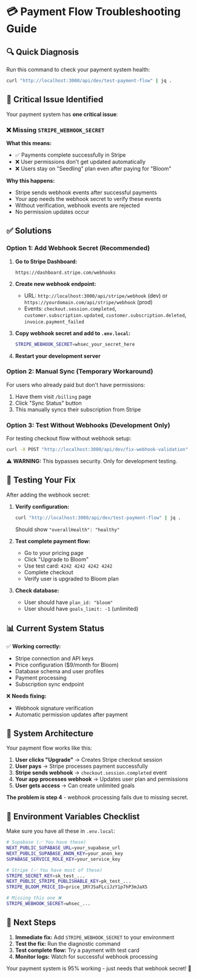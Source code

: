 # 💳 Payment Flow Troubleshooting Guide

## 🔍 Quick Diagnosis

Run this command to check your payment system health:

```bash
curl "http://localhost:3000/api/dev/test-payment-flow" | jq .
```

## 🚨 Critical Issue Identified

Your payment system has **one critical issue**:

### ❌ Missing `STRIPE_WEBHOOK_SECRET`

**What this means:**

- ✅ Payments complete successfully in Stripe
- ❌ User permissions don't get updated automatically
- ❌ Users stay on "Seedling" plan even after paying for "Bloom"

**Why this happens:**

- Stripe sends webhook events after successful payments
- Your app needs the webhook secret to verify these events
- Without verification, webhook events are rejected
- No permission updates occur

## ✅ Solutions

### Option 1: Add Webhook Secret (Recommended)

1. **Go to Stripe Dashboard:**

   ```
   https://dashboard.stripe.com/webhooks
   ```

2. **Create new webhook endpoint:**
   - URL: `http://localhost:3000/api/stripe/webhook` (dev) or `https://yourdomain.com/api/stripe/webhook` (prod)
   - Events: `checkout.session.completed`, `customer.subscription.updated`, `customer.subscription.deleted`, `invoice.payment_failed`

3. **Copy webhook secret and add to `.env.local`:**

   ```bash
   STRIPE_WEBHOOK_SECRET=whsec_your_secret_here
   ```

4. **Restart your development server**

### Option 2: Manual Sync (Temporary Workaround)

For users who already paid but don't have permissions:

1. Have them visit `/billing` page
2. Click "Sync Status" button
3. This manually syncs their subscription from Stripe

### Option 3: Test Without Webhooks (Development Only)

For testing checkout flow without webhook setup:

```bash
curl -X POST "http://localhost:3000/api/dev/fix-webhook-validation"
```

⚠️ **WARNING:** This bypasses security. Only for development testing.

## 🧪 Testing Your Fix

After adding the webhook secret:

1. **Verify configuration:**

   ```bash
   curl "http://localhost:3000/api/dev/test-payment-flow" | jq .
   ```

   Should show `"overallHealth": "healthy"`

2. **Test complete payment flow:**
   - Go to your pricing page
   - Click "Upgrade to Bloom"
   - Use test card: `4242 4242 4242 4242`
   - Complete checkout
   - Verify user is upgraded to Bloom plan

3. **Check database:**
   - User should have `plan_id: "bloom"`
   - User should have `goals_limit: -1` (unlimited)

## 📊 Current System Status

✅ **Working correctly:**

- Stripe connection and API keys
- Price configuration ($9/month for Bloom)
- Database schema and user profiles
- Payment processing
- Subscription sync endpoint

❌ **Needs fixing:**

- Webhook signature verification
- Automatic permission updates after payment

## 🔧 System Architecture

Your payment flow works like this:

1. **User clicks "Upgrade"** → Creates Stripe checkout session
2. **User pays** → Stripe processes payment successfully  
3. **Stripe sends webhook** → `checkout.session.completed` event
4. **Your app processes webhook** → Updates user plan and permissions
5. **User gets access** → Can create unlimited goals

**The problem is step 4** - webhook processing fails due to missing secret.

## 📝 Environment Variables Checklist

Make sure you have all these in `.env.local`:

```bash
# Supabase (✅ You have these)
NEXT_PUBLIC_SUPABASE_URL=your_supabase_url
NEXT_PUBLIC_SUPABASE_ANON_KEY=your_anon_key  
SUPABASE_SERVICE_ROLE_KEY=your_service_key

# Stripe (✅ You have most of these)
STRIPE_SECRET_KEY=sk_test_...
NEXT_PUBLIC_STRIPE_PUBLISHABLE_KEY=pk_test_...
STRIPE_BLOOM_PRICE_ID=price_1RYJSaFLciJzY1p7hP3mJaXS

# Missing this one ❌
STRIPE_WEBHOOK_SECRET=whsec_...
```

## 🎯 Next Steps

1. **Immediate fix:** Add `STRIPE_WEBHOOK_SECRET` to your environment
2. **Test the fix:** Run the diagnostic command
3. **Test complete flow:** Try a payment with test card
4. **Monitor logs:** Watch for successful webhook processing

Your payment system is 95% working - just needs that webhook secret! 🎉
